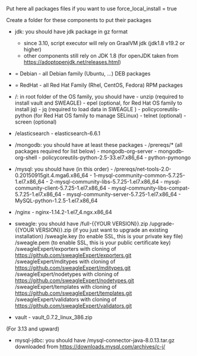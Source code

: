 Put here all packages files if you want to use force_local_install = true

Create a folder for these components to put their packages

- jdk: you should have jdk package in gz format
  - since 3.10, script executor will rely on GraalVM jdk (jdk1.8 v19.2 or higher)
  - other components still rely on JDK 1.8 (for openJDK taken from https://adoptopenjdk.net/releases.html)

- <OS family> = Debian
      - all Debian family (Ubuntu, ...) DEB packages

- <OS family> = RedHat
      - all Red Hat Family (Rhel, CentOS, Fedora) RPM packages

- <OS family>/: in root folder of the OS family, you should have
      - unzip (required to install vault and SWEAGLE)
      - epel (optional, for Red Hat OS family to install jq)
      - jq (required to load data in SWEAGLE )
      - policycoreutils-python (for Red Hat OS family to manage SELinux)
      - telnet (optional)
      - screen (optional)

- <OS family>/elasticsearch
      - elasticsearch-6.6.1

- <OS family>/mongodb: you should have at least these packages
      - /prereqs/* (all packages required for list below)
      - mongodb-org-server
      - mongodb-org-shell
      - policycoreutils-python-2.5-33.el7.x86_64
      - python-pymongo

- <OS family>/mysql: you should have (in this order)
      - /prereqs/net-tools-2.0-0.20150915git.4.mga6.x86_64
      - 1-mysql-community-common-5.7.25-1.el7.x86_64
      - 2-mysql-community-libs-5.7.25-1.el7.x86_64
      - mysql-community-client-5.7.25-1.el7.x86_64
      - mysql-community-libs-compat-5.7.25-1.el7.x86_64
      - mysql-community-server-5.7.25-1.el7.x86_64
      - MySQL-python-1.2.5-1.el7.x86_64

- <OS family>/nginx
      - nginx-1.14.2-1.el7_4.ngx.x86_64

- sweagle: you should have
      /full-{{YOUR VERSION}}.zip
      /upgrade-{{YOUR VERSION}}.zip (if you just want to upgrade an existing installation)
      /sweagle.key (to enable SSL, this is your private key file)
      /sweagle.pem (to enable SSL, this is your public certificate key)
      /sweagleExpert/exporters with cloning of https://github.com/sweagleExpert/exporters.git
      /sweagleExpert/mditypes with cloning of https://github.com/sweagleExpert/mditypes.git
      /sweagleExpert/nodetypes with cloning of https://github.com/sweagleExpert/nodetypes.git
      /sweagleExpert/templates with cloning of https://github.com/sweagleExpert/templates.git
      /sweagleExpert/validators with cloning of https://github.com/sweagleExpert/validators.git

- vault
      - vault_0.7.2_linux_386.zip

(For 3.13 and upward)
- mysql-jdbc: you should have
      /mysql-connector-java-8.0.13.tar.gz downloaded from https://downloads.mysql.com/archives/c-j/
